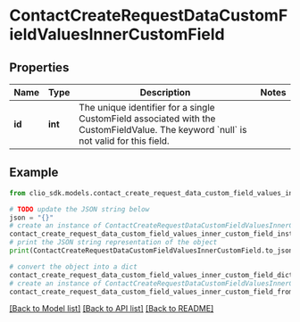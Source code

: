 # ContactCreateRequestDataCustomFieldValuesInnerCustomField


## Properties

Name | Type | Description | Notes
------------ | ------------- | ------------- | -------------
**id** | **int** | The unique identifier for a single CustomField associated with the CustomFieldValue. The keyword &#x60;null&#x60; is not valid for this field. | 

## Example

```python
from clio_sdk.models.contact_create_request_data_custom_field_values_inner_custom_field import ContactCreateRequestDataCustomFieldValuesInnerCustomField

# TODO update the JSON string below
json = "{}"
# create an instance of ContactCreateRequestDataCustomFieldValuesInnerCustomField from a JSON string
contact_create_request_data_custom_field_values_inner_custom_field_instance = ContactCreateRequestDataCustomFieldValuesInnerCustomField.from_json(json)
# print the JSON string representation of the object
print(ContactCreateRequestDataCustomFieldValuesInnerCustomField.to_json())

# convert the object into a dict
contact_create_request_data_custom_field_values_inner_custom_field_dict = contact_create_request_data_custom_field_values_inner_custom_field_instance.to_dict()
# create an instance of ContactCreateRequestDataCustomFieldValuesInnerCustomField from a dict
contact_create_request_data_custom_field_values_inner_custom_field_from_dict = ContactCreateRequestDataCustomFieldValuesInnerCustomField.from_dict(contact_create_request_data_custom_field_values_inner_custom_field_dict)
```
[[Back to Model list]](../README.md#documentation-for-models) [[Back to API list]](../README.md#documentation-for-api-endpoints) [[Back to README]](../README.md)


